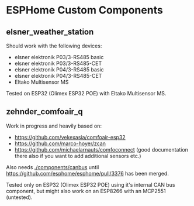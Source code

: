 # ESPHome Custom Components


## elsner_weather_station

Should work with the following devices:
- elsner elektronik P03/3-RS485 basic
- elsner elektronik P03/3-RS485-CET
- elsner elektronik P04/3-RS485 basic
- elsner elektronik P04/3-RS485-CET
- Eltako Multisensor MS

Tested on ESP32 (Olimex ESP32 POE) with Eltako Multisensor MS.


## zehnder_comfoair_q

Work in progress and heavily based on:
- https://github.com/vekexasia/comfoair-esp32
- https://github.com/marco-hoyer/zcan
- https://github.com/michaelarnauts/comfoconnect (good documentation there also if you want to add additional sensors etc.)

Also needs [./components/canbus](./components/canbus) until https://github.com/esphome/esphome/pull/3376 has been merged.

Tested only on ESP32 (Olimex ESP32 POE) using it's internal CAN bus component, but might also work on an ESP8266 with an MCP2551 (untested).
